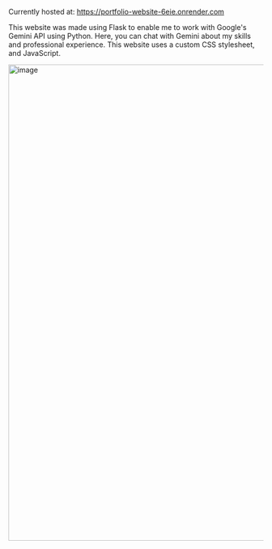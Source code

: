 Currently hosted at: https://portfolio-website-6eie.onrender.com

This website was made using Flask to enable me to work with Google's Gemini API using Python. Here, you can chat with Gemini about my skills and professional experience. This website uses a custom CSS stylesheet, and JavaScript. 

<img width="1209" height="941" alt="image" src="https://github.com/user-attachments/assets/347729cd-f0c4-440f-a2e9-c7fb8b4d64f2" />
